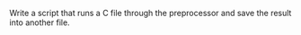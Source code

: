 Write a script that runs a C file through the preprocessor and save the result into another file.


